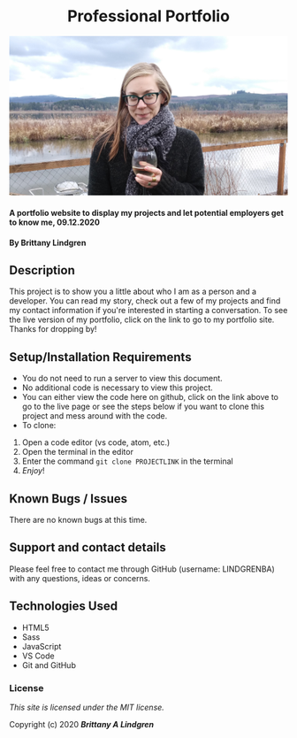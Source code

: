 <h1 style="text-align: center;">Professional Portfolio</h1>

![an image of me](dist/img/me.jpg)

#### A portfolio website to display my projects and let potential employers get to know me, 09.12.2020

#### By Brittany Lindgren

## Description

This project is to show you a little about who I am as a person and a developer. You can read my story, check out a few of my projects and find my contact information if you're interested in starting a conversation. To see the live version of my portfolio, click on the link to go to my portfolio site. Thanks for dropping by!

## Setup/Installation Requirements

* You do not need to run a server to view this document.
* No additional code is necessary to view this project.
* You can either view the code here on github, click on the link above to go to the live page or see the steps below if you want to clone this project and mess around with the code.
* To clone: 
1. Open a code editor (vs code, atom, etc.)
2. Open the terminal in the editor
3. Enter the command `git clone PROJECTLINK` in the terminal
4. _Enjoy_!

## Known Bugs / Issues

There are no known bugs at this time. 

## Support and contact details

Please feel free to contact me through GitHub (username: LINDGRENBA) with any questions, ideas or concerns.

## Technologies Used

* HTML5
* Sass
* JavaScript
* VS Code
* Git and GitHub

### License

*This site is licensed under the MIT license.*

Copyright (c) 2020 **_Brittany A Lindgren_**